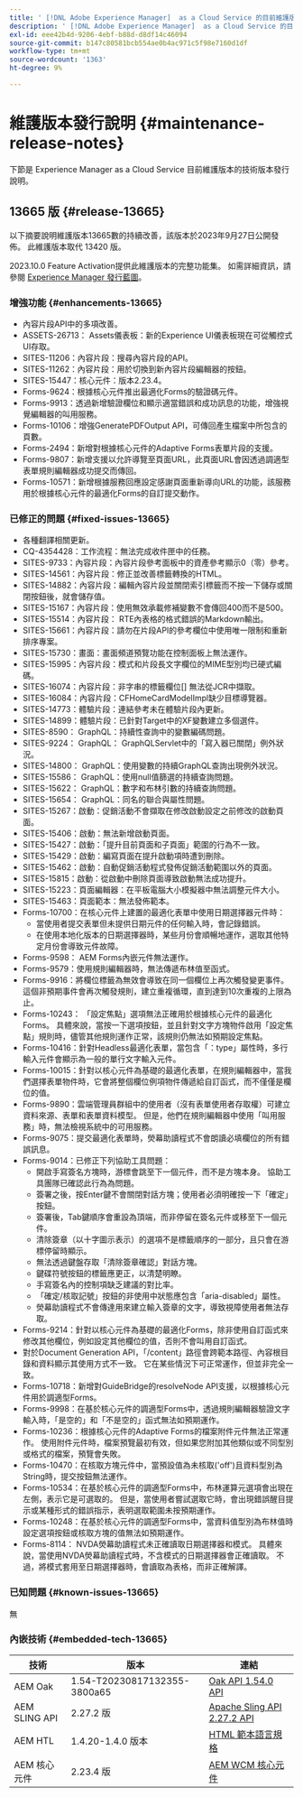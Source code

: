 ```yaml
---
title: ' [!DNL Adobe Experience Manager]  as a Cloud Service 的目前維護版本發行說明。'
description: ' [!DNL Adobe Experience Manager]  as a Cloud Service 的目前維護版本發行說明。'
exl-id: eee42b4d-9206-4ebf-b88d-d8df14c46094
source-git-commit: b147c80581bcb554ae0b4ac971c5f98e7160d1df
workflow-type: tm+mt
source-wordcount: '1363'
ht-degree: 9%

---
```


# 維護版本發行說明 {#maintenance-release-notes}

下節是 Experience Manager as a Cloud Service 目前維護版本的技術版本發行說明。

## 13665 版 {#release-13665}

以下摘要說明維護版本13665數的持續改善，該版本於2023年9月27日公開發佈。 此維護版本取代 13420 版。

2023.10.0 Feature Activation提供此維護版本的完整功能集。 如需詳細資訊，請參閱 [Experience Manager 發行藍圖](https://experienceleague.adobe.com/docs/experience-manager-release-information/aem-release-updates/update-releases-roadmap.html)。

### 增強功能 {#enhancements-13665}

* 內容片段API中的多項改善。
* ASSETS-26713： Assets儀表板：新的Experience UI儀表板現在可從觸控式UI存取。
* SITES-11206：內容片段：搜尋內容片段的API。
* SITES-11262：內容片段：用於切換到新內容片段編輯器的按鈕。
* SITES-15447：核心元件：版本2.23.4。
* Forms-9624：根據核心元件推出最適化Forms的驗證碼元件。
* Forms-9913：透過新增驗證欄位和顯示適當錯誤和成功訊息的功能，增強視覺編輯器的叫用服務。
* Forms-10106：增強GeneratePDFOutput API，可傳回產生檔案中所包含的頁數。
* Forms-2494：新增對根據核心元件的Adaptive Forms表單片段的支援。
* Forms-9807：新增支援以允許導覽至頁面URL，此頁面URL會因透過調適型表單規則編輯器成功提交而傳回。
* Forms-10571：新增根據服務回應設定感謝頁面重新導向URL的功能，該服務用於根據核心元件的最適化Forms的自訂提交動作。

### 已修正的問題 {#fixed-issues-13665}

* 各種翻譯相關更新。
* CQ-4354428：工作流程：無法完成收件匣中的任務。
* SITES-9733：內容片段：內容片段參考面板中的資產參考顯示0（零）參考。
* SITES-14561：內容片段：修正並改善標籤轉換的HTML。
* SITES-14882：內容片段：編輯內容片段並關閉索引標籤而不按一下儲存或關閉按鈕後，就會儲存值。
* SITES-15167：內容片段：使用無效承載修補變數不會傳回400而不是500。
* SITES-15514：內容片段： RTE內表格的格式錯誤的Markdown輸出。
* SITES-15661：內容片段：請勿在片段API的參考欄位中使用唯一限制和重新排序專案。
* SITES-15730：畫面：畫面頻道預覽功能在控制面板上無法運作。
* SITES-15995：內容片段：模式和片段長文字欄位的MIME型別均已硬式編碼。
* SITES-16074：內容片段：非字串的標籤欄位[] 無法從JCR中擷取。
* SITES-16084：內容片段：CFHomeCardModelImpl缺少目標導覽器。
* SITES-14773：體驗片段：連結參考未在體驗片段內更新。
* SITES-14899：體驗片段：已針對Target中的XF變數建立多個選件。
* SITES-8590： GraphQL：持續性查詢中的變數編碼問題。
* SITES-9224： GraphQL： GraphQLServlet中的「寫入器已關閉」例外狀況。
* SITES-14800： GraphQL：使用變數的持續GraphQL查詢出現例外狀況。
* SITES-15586： GraphQL：使用null值篩選的持續查詢問題。
* SITES-15622： GraphQL：數字和布林引數的持續查詢問題。
* SITES-15654： GraphQL：同名的聯合與屬性問題。
* SITES-15267：啟動：促銷活動不會擷取在修改啟動設定之前修改的啟動頁面。
* SITES-15406：啟動：無法新增啟動頁面。
* SITES-15427：啟動：「提升目前頁面和子頁面」範圍的行為不一致。
* SITES-15429：啟動：編寫頁面在提升啟動項時遭到刪除。
* SITES-15462：啟動：自動促銷活動程式發佈促銷活動範圍以外的頁面。
* SITES-15815：啟動：從啟動中刪除頁面導致啟動無法成功提升。
* SITES-15223：頁面編輯器：在平板電腦大小模擬器中無法調整元件大小。
* SITES-15463：頁面範本：無法發佈範本。
* Forms-10700：在核心元件上建置的最適化表單中使用日期選擇器元件時：
   * 當使用者提交表單但未提供日期元件的任何輸入時，會記錄錯誤。
   * 在使用本地化版本的日期選擇器時，某些月份會順暢地運作，選取其他特定月份會導致元件故障。
* Forms-9598： AEM Forms內嵌元件無法運作。
* Forms-9579：使用規則編輯器時，無法傳遞布林值至函式。
* Forms-9916：將欄位標籤為無效會導致在同一個欄位上再次觸發變更事件。 這個非預期事件會再次觸發規則，建立重複循環，直到達到10次重複的上限為止。
* Forms-10243： 「設定焦點」選項無法正確用於根據核心元件的最適化Forms。 具體來說，當按一下選項按鈕，並且針對文字方塊物件啟用「設定焦點」規則時，儘管其他規則運作正常，該規則仍無法如預期設定焦點。
* Forms-10416：針對Headless最適化表單，當包含「：type」屬性時，多行輸入元件會顯示為一般的單行文字輸入元件。
* Forms-10015：針對以核心元件為基礎的最適化表單，在規則編輯器中，當我們選擇表單物件時，它會將整個欄位例項物件傳遞給自訂函式，而不僅僅是欄位的值。
* Forms-9890：雲端管理員群組中的使用者（沒有表單使用者存取權）可建立資料來源、表單和表單資料模型。 但是，他們在規則編輯器中使用「叫用服務」時，無法檢視系統中的可用服務。
* Forms-9075：提交最適化表單時，熒幕助讀程式不會朗讀必填欄位的所有錯誤訊息。
* Forms-9014：已修正下列協助工具問題：
   * 開啟手寫簽名方塊時，游標會跳至下一個元件，而不是方塊本身。 協助工具團隊已確認此行為為問題。
   * 簽署之後，按Enter鍵不會關閉對話方塊；使用者必須明確按一下「確定」按鈕。
   * 簽署後，Tab鍵順序會重設為頂端，而非停留在簽名元件或移至下一個元件。
   * 清除簽章（以十字圖示表示）的選項不是標籤順序的一部分，且只會在游標停留時顯示。
   * 無法透過鍵盤存取「清除簽章確認」對話方塊。
   * 鍵碟符號按鈕的標籤應更正，以清楚明瞭。
   * 手寫簽名內的控制項缺乏建議的對比率。
   * 「確定/核取記號」按鈕的非使用中狀態應包含「aria-disabled」屬性。
   * 熒幕助讀程式不會傳達用來建立輸入簽章的文字，導致視障使用者無法存取。
* Forms-9214：針對以核心元件為基礎的最適化Forms，除非使用自訂函式來修改其他欄位，例如設定其他欄位的值，否則不會叫用自訂函式。
* 對於Document Generation API，「/content」路徑會跨範本路徑、內容根目錄和資料顯示其使用方式不一致。 它在某些情況下可正常運作，但並非完全一致。
* Forms-10718：新增對GuideBridge的resolveNode API支援，以根據核心元件用於調適型Forms。
* Forms-9998：在基於核心元件的調適型Forms中，透過規則編輯器驗證文字輸入時，「是空的」和「不是空的」函式無法如預期運作。
* Forms-10236：根據核心元件的Adaptive Forms的檔案附件元件無法正常運作。 使用附件元件時，檔案預覽最初有效，但如果您附加其他類似或不同型別或格式的檔案，預覽會失敗。
* Forms-10470：在核取方塊元件中，當預設值為未核取(&#39;off&#39;)且資料型別為String時，提交按鈕無法運作。
* Forms-10534：在基於核心元件的調適型Forms中，布林運算元選項會出現在左側，表示它是可選取的。 但是，當使用者嘗試選取它時，會出現錯誤醒目提示或某種形式的錯誤指示，表明選取範圍未按預期運作。
* Forms-10248：在基於核心元件的調適型Forms中，當資料值型別為布林值時設定選項按鈕或核取方塊的值無法如預期運作。
* Forms-8114： NVDA熒幕助讀程式未正確讀取日期選擇器和模式。 具體來說，當使用NVDA熒幕助讀程式時，不含模式的日期選擇器會正確讀取。 不過，將模式套用至日期選擇器時，會讀取為表格，而非正確解譯。







### 已知問題 {#known-issues-13665}

無

### 內嵌技術 {#embedded-tech-13665}

| 技術 | 版本 | 連結 |
|---|---|---|
| AEM Oak | 1.54-T20230817132355-3800a65 | [Oak API 1.54.0 API](https://www.javadoc.io/doc/org.apache.jackrabbit/oak-api/1.54.0/index.html) |
| AEM SLING API | 2.27.2 版 | [Apache Sling API 2.27.2 API](https://www.javadoc.io/doc/org.apache.sling/org.apache.sling.api/latest/index.html) |
| AEM HTL | 1.4.20-1.4.0 版本 | [HTML 範本語言規格](https://github.com/adobe/htl-spec) |
| AEM 核心元件 | 2.23.4 版 | [AEM WCM 核心元件](https://github.com/adobe/aem-core-wcm-components) |
